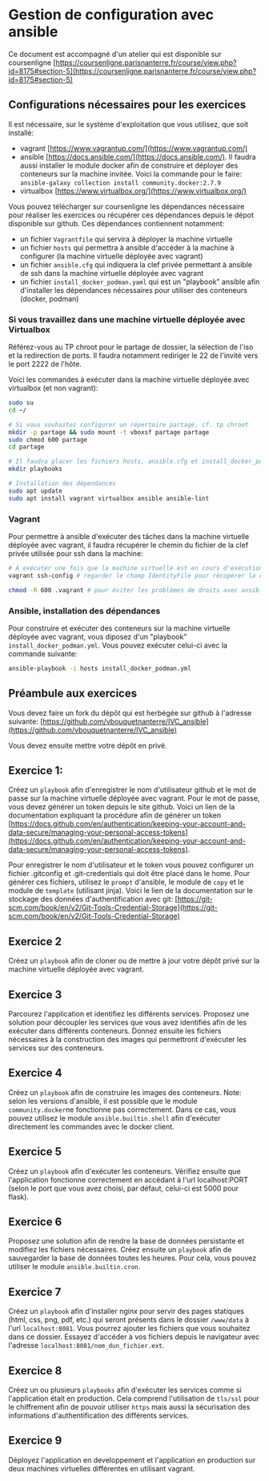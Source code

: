 # Gestion de configuration avec ansible

Ce document est accompagné d'un atelier qui est disponible sur coursenligne [https://coursenligne.parisnanterre.fr/course/view.php?id=8175#section-5](https://coursenligne.parisnanterre.fr/course/view.php?id=8175#section-5)

## Configurations nécessaires pour les exercices

Il est nécessaire, sur le système d'exploitation que vous utilisez, que soit installé:

- vagrant [https://www.vagrantup.com/](https://www.vagrantup.com/)
- ansible [https://docs.ansible.com/](https://docs.ansible.com/). Il faudra aussi installer le module docker afin de construire et déployer des conteneurs sur la machine invitée. Voici la commande pour le faire: `ansible-galaxy collection install community.docker:2.7.9`
- virtualbox [https://www.virtualbox.org/](https://www.virtualbox.org/)

Vous pouvez télécharger sur coursenligne les dépendances nécessaire pour réaliser les exercices ou récupérer ces dépendances depuis le dépot disponible sur github. Ces dépendances contiennent notamment:

- un fichier `Vagrantfile` qui servira à déployer la machine virtuelle
- un fichier `hosts` qui permettra à ansible d'accéder à la machine à configurer (la machine virtuelle déployée avec vagrant)
- un fichier `ansible.cfg` qui indiquera la clef privée permettant à ansible de ssh dans la machine virtuelle déployée avec vagrant
- un fichier `install_docker_podman.yaml` qui est un "playbook" ansible afin d'installer les dépendances nécessaires pour utiliser des conteneurs (docker, podman)

### Si vous travaillez dans une machine virtuelle déployée avec Virtualbox

Référez-vous au TP chroot pour le partage de dossier, la sélection de l'iso et la redirection de ports. Il faudra notamment rediriger le 22 de l'invité vers le port 2222 de l'hôte.

Voici les commandes à exécuter dans la machine virtuelle déployée avec virtualbox (et non vagrant):
```bash
sudo su
cd ~/

# Si vous souhaitez configurer un répertoire partagé, cf. tp chroot
mkdir -p partage && sudo mount -t vboxsf partage partage
sudo chmod 600 partage
cd partage

# Il faudra placer les fichiers hosts, ansible.cfg et install_docker_podman.yml dans le dossier playbooks
mkdir playbooks

# Installation des dépendances
sudo apt update
sudo apt install vagrant virtualbox ansible ansible-lint
```

### Vagrant

Pour permettre à ansible d'exécuter des tâches dans la machine virtuelle déployée avec vagrant, il faudra récupérer le chemin du fichier de la clef privée utilisée pour ssh dans la machine:
```bash
# A exécuter une fois que la machine virtuelle est en cours d'exécution
vagrant ssh-config # regarder le champ IdentityFile pour récupérer la clef ssh qu'il faudra copier dans le fichier ansible.cfg (private_key_file)

chmod -R 600 .vagrant # pour éviter les problèmes de droits avec ansible
```

### Ansible, installation des dépendances

Pour construire et exécuter des conteneurs sur la machine virtuelle déployée avec vagrant, vous diposez d'un "playbook" `install_docker_podman.yml`. Vous pouvez exécuter celui-ci avec la commande suivante:

```bash
ansible-playbook -i hosts install_docker_podman.yml
```

## Préambule aux exercices

Vous devez faire un fork du dépôt qui est herbégée sur github à l'adresse suivante: [https://github.com/vbouquetnanterre/IVC_ansible](https://github.com/vbouquetnanterre/IVC_ansible)

Vous devez ensuite mettre votre dépôt en privé.

## Exercice 1:

Créez un `playbook` afin d'enregistrer le nom d'utilisateur github et le mot de passe sur la machine virtuelle déployée avec vagrant. Pour le mot de passe, vous devez générer un token depuis le site github. Voici un lien de la documentation expliquant la procédure afin de générer un token [https://docs.github.com/en/authentication/keeping-your-account-and-data-secure/managing-your-personal-access-tokens](https://docs.github.com/en/authentication/keeping-your-account-and-data-secure/managing-your-personal-access-tokens).

Pour enregistrer le nom d'utilisateur et le token vous pouvez configurer un fichier .gitconfig et .git-credentials qui doit être placé dans le home. Pour générer ces fichiers, utilisez le `prompt` d'ansible, le module de `copy` et le module de `template` (utilisant jinja). Voici le lien de la documentation sur le stockage des données d'authentification avec git: [https://git-scm.com/book/en/v2/Git-Tools-Credential-Storage](https://git-scm.com/book/en/v2/Git-Tools-Credential-Storage)

## Exercice 2

Créez un `playbook` afin de cloner ou de mettre à jour votre dépôt privé sur la machine virtuelle déployée avec vagrant.

## Exercice 3

Parcourez l'application et identifiez les différents services. Proposez une solution pour découpler les services que vous avez identifiés afin de les exécuter dans différents conteneurs. Donnez ensuite les fichiers nécessaires à la construction des images qui permettront d'exécuter les services sur des conteneurs.

## Exercice 4

Créez un `playbook` afin de construire les images des conteneurs. Note: selon les versions d'ansible, il est possible que le module `community.docker`ne fonctionne pas correctement. Dans ce cas, vous pouvez utilisez le module `ansible.builtin.shell` afin d'exécuter directement les commandes avec le docker client.

## Exercice 5

Créez un `playbook` afin d'exécuter les conteneurs. Vérifiez ensuite que l'application fonctionne correctement en accédant à l'url localhost:PORT (selon le port que vous avez choisi, par défaut, celui-ci est 5000 pour flask).

## Exercice 6

Proposez une solution afin de rendre la base de données persistante et modifiez les fichiers nécessaires. Créez ensuite un `playbook` afin de sauvegarder la base de données toutes les heures. Pour cela, vous pouvez utiliser le module `ansible.builtin.cron`.

## Exercice 7

Créez un `playbook` afin d'installer nginx pour servir des pages statiques (html, css, png, pdf, etc.) qui seront présents dans le dossier `/www/data` à l'url `localhost:8081`. Vous pourrez ajouter les fichiers que vous souhaitez dans ce dossier. Essayez d'accéder à vos fichiers depuis le navigateur avec l'adresse `localhost:8081/nom_dun_fichier.ext`.

## Exercice 8

Créez un ou plusieurs `playbooks` afin d'exécuter les services comme si l'application était en production. Cela comprend l'utilisation de `tls/ssl` pour le chiffrement afin de pouvoir utiliser `https` mais aussi la sécurisation des informations d'authentification des différents services.

## Exercice 9

Déployez l'application en developpement et l'application en production sur deux machines virtuelles différentes en utilisant vagrant.

